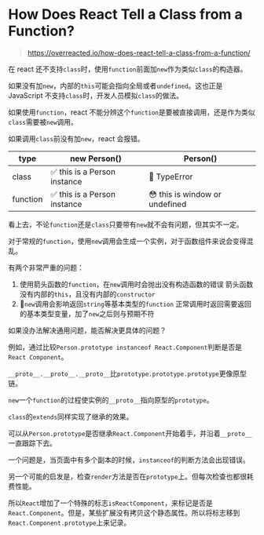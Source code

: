 # How Does React Tell a Class from a Function?

> https://overreacted.io/how-does-react-tell-a-class-from-a-function/

在 react 还不支持`class`时，使用`function`前面加`new`作为类似`class`的构造器。

如果没有加`new`，内部的`this`可能会指向全局或者`undefined`。这也正是 JavaScript 不支持`class`时，开发人员模拟`class`的做法。

如果使用`function`，react 不能分辨这个`function`是要被直接调用，还是作为类似`class`需要被`new`调用。

如果调用`class`前没有加`new`，react 会报错。

| type | new Person() | Person() |
|-|-|-|
| class | ✅ this is a Person instance | 🔴 TypeError |
| function | ✅ this is a Person instance | 😳 this is window or undefined |

看上去，不论`function`还是`class`只要带有`new`就不会有问题，但其实不一定。

对于常规的`function`，使用`new`调用会生成一个实例，对于函数组件来说会变得混乱。

有两个非常严重的问题：

1. 使用箭头函数的`function`，在`new`调用时会抛出没有构造函数的错误
    箭头函数没有内部的`this`，且没有内部的`constructor`
2. `new`调用会影响返回`string`等基本类型的`function`
    正常调用时返回需要返回的基本类型变量，加了`new`之后则与预期不符

如果没办法解决通用问题，能否解决更具体的问题？

例如，通过比较`Person.prototype instanceof React.Component`判断是否是`React Component`。

`__proto__.__proto__.__proto__`比`prototype.prototype.prototype`更像原型链。

`new`一个`function`的过程使实例的`__proto__`指向原型的`prototype`。

`class`的`extends`同样实现了继承的效果。

可以从`Person.prototype`是否继承`React.Component`开始着手，并沿着`__proto__`一直跟踪下去。

一个问题是，当页面中有多个副本的时候，`instanceof`的判断方法会出现错误。

另一个可能的启发是，检查`render`方法是否在`prototype`上。但每次检查也都很耗费性能。

所以`React`增加了一个特殊的标志`isReactComponent`，来标记是否是`React.Component`。但是，某些扩展没有拷贝这个静态属性。所以将标志移到`React.Component.prototype`上来记录。